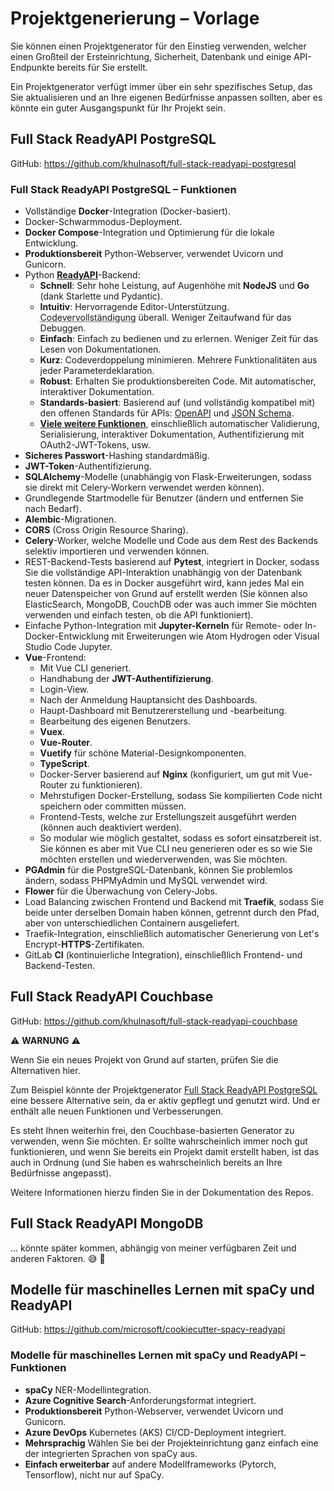 # Projektgenerierung – Vorlage

Sie können einen Projektgenerator für den Einstieg verwenden, welcher einen Großteil der Ersteinrichtung, Sicherheit, Datenbank und einige API-Endpunkte bereits für Sie erstellt.

Ein Projektgenerator verfügt immer über ein sehr spezifisches Setup, das Sie aktualisieren und an Ihre eigenen Bedürfnisse anpassen sollten, aber es könnte ein guter Ausgangspunkt für Ihr Projekt sein.

## Full Stack ReadyAPI PostgreSQL

GitHub: <a href="https://github.com/khulnasoft/full-stack-readyapi-postgresql" class="external-link" target="_blank">https://github.com/khulnasoft/full-stack-readyapi-postgresql</a>

### Full Stack ReadyAPI PostgreSQL – Funktionen

* Vollständige **Docker**-Integration (Docker-basiert).
* Docker-Schwarmmodus-Deployment.
* **Docker Compose**-Integration und Optimierung für die lokale Entwicklung.
* **Produktionsbereit** Python-Webserver, verwendet Uvicorn und Gunicorn.
* Python <a href="https://github.com/khulnasoft/readyapi" class="external-link" target="_blank">**ReadyAPI**</a>-Backend:
    * **Schnell**: Sehr hohe Leistung, auf Augenhöhe mit **NodeJS** und **Go** (dank Starlette und Pydantic).
    * **Intuitiv**: Hervorragende Editor-Unterstützung. <abbr title="Auch bekannt als automatische Vervollständigung, IntelliSense">Codevervollständigung</abbr> überall. Weniger Zeitaufwand für das Debuggen.
    * **Einfach**: Einfach zu bedienen und zu erlernen. Weniger Zeit für das Lesen von Dokumentationen.
    * **Kurz**: Codeverdoppelung minimieren. Mehrere Funktionalitäten aus jeder Parameterdeklaration.
    * **Robust**: Erhalten Sie produktionsbereiten Code. Mit automatischer, interaktiver Dokumentation.
    * **Standards-basiert**: Basierend auf (und vollständig kompatibel mit) den offenen Standards für APIs: <a href="https://github.com/OAI/OpenAPI-Specification" class="external-link" target="_blank">OpenAPI</a> und <a href="https://json-schema.org/" class="external-link" target="_blank">JSON Schema</a>.
    * <a href="https://readyapi.khulnasoft.com/features/" class="external-link" target="_blank">**Viele weitere Funktionen**</a>, einschließlich automatischer Validierung, Serialisierung, interaktiver Dokumentation, Authentifizierung mit OAuth2-JWT-Tokens, usw.
* **Sicheres Passwort**-Hashing standardmäßig.
* **JWT-Token**-Authentifizierung.
* **SQLAlchemy**-Modelle (unabhängig von Flask-Erweiterungen, sodass sie direkt mit Celery-Workern verwendet werden können).
* Grundlegende Startmodelle für Benutzer (ändern und entfernen Sie nach Bedarf).
* **Alembic**-Migrationen.
* **CORS** (Cross Origin Resource Sharing).
* **Celery**-Worker, welche Modelle und Code aus dem Rest des Backends selektiv importieren und verwenden können.
* REST-Backend-Tests basierend auf **Pytest**, integriert in Docker, sodass Sie die vollständige API-Interaktion unabhängig von der Datenbank testen können. Da es in Docker ausgeführt wird, kann jedes Mal ein neuer Datenspeicher von Grund auf erstellt werden (Sie können also ElasticSearch, MongoDB, CouchDB oder was auch immer Sie möchten verwenden und einfach testen, ob die API funktioniert).
* Einfache Python-Integration mit **Jupyter-Kerneln** für Remote- oder In-Docker-Entwicklung mit Erweiterungen wie Atom Hydrogen oder Visual Studio Code Jupyter.
* **Vue**-Frontend:
    * Mit Vue CLI generiert.
    * Handhabung der **JWT-Authentifizierung**.
    * Login-View.
    * Nach der Anmeldung Hauptansicht des Dashboards.
    * Haupt-Dashboard mit Benutzererstellung und -bearbeitung.
    * Bearbeitung des eigenen Benutzers.
    * **Vuex**.
    * **Vue-Router**.
    * **Vuetify** für schöne Material-Designkomponenten.
    * **TypeScript**.
    * Docker-Server basierend auf **Nginx** (konfiguriert, um gut mit Vue-Router zu funktionieren).
    * Mehrstufigen Docker-Erstellung, sodass Sie kompilierten Code nicht speichern oder committen müssen.
    * Frontend-Tests, welche zur Erstellungszeit ausgeführt werden (können auch deaktiviert werden).
    * So modular wie möglich gestaltet, sodass es sofort einsatzbereit ist. Sie können es aber mit Vue CLI neu generieren oder es so wie Sie möchten erstellen und wiederverwenden, was Sie möchten.
* **PGAdmin** für die PostgreSQL-Datenbank, können Sie problemlos ändern, sodass PHPMyAdmin und MySQL verwendet wird.
* **Flower** für die Überwachung von Celery-Jobs.
* Load Balancing zwischen Frontend und Backend mit **Traefik**, sodass Sie beide unter derselben Domain haben können, getrennt durch den Pfad, aber von unterschiedlichen Containern ausgeliefert.
* Traefik-Integration, einschließlich automatischer Generierung von Let's Encrypt-**HTTPS**-Zertifikaten.
* GitLab **CI** (kontinuierliche Integration), einschließlich Frontend- und Backend-Testen.

## Full Stack ReadyAPI Couchbase

GitHub: <a href="https://github.com/khulnasoft/full-stack-readyapi-couchbase" class="external-link" target="_blank">https://github.com/khulnasoft/full-stack-readyapi-couchbase</a>

⚠️ **WARNUNG** ⚠️

Wenn Sie ein neues Projekt von Grund auf starten, prüfen Sie die Alternativen hier.

Zum Beispiel könnte der Projektgenerator <a href="https://github.com/khulnasoft/full-stack-readyapi-postgresql" class="external-link" target="_blank">Full Stack ReadyAPI PostgreSQL</a> eine bessere Alternative sein, da er aktiv gepflegt und genutzt wird. Und er enthält alle neuen Funktionen und Verbesserungen.

Es steht Ihnen weiterhin frei, den Couchbase-basierten Generator zu verwenden, wenn Sie möchten. Er sollte wahrscheinlich immer noch gut funktionieren, und wenn Sie bereits ein Projekt damit erstellt haben, ist das auch in Ordnung (und Sie haben es wahrscheinlich bereits an Ihre Bedürfnisse angepasst).

Weitere Informationen hierzu finden Sie in der Dokumentation des Repos.

## Full Stack ReadyAPI MongoDB

... könnte später kommen, abhängig von meiner verfügbaren Zeit und anderen Faktoren. 😅 🎉

## Modelle für maschinelles Lernen mit spaCy und ReadyAPI

GitHub: <a href="https://github.com/microsoft/cookiecutter-spacy-readyapi" class="external-link" target="_blank">https://github.com/microsoft/cookiecutter-spacy-readyapi</a>

### Modelle für maschinelles Lernen mit spaCy und ReadyAPI – Funktionen

* **spaCy** NER-Modellintegration.
* **Azure Cognitive Search**-Anforderungsformat integriert.
* **Produktionsbereit** Python-Webserver, verwendet Uvicorn und Gunicorn.
* **Azure DevOps** Kubernetes (AKS) CI/CD-Deployment integriert.
* **Mehrsprachig** Wählen Sie bei der Projekteinrichtung ganz einfach eine der integrierten Sprachen von spaCy aus.
* **Einfach erweiterbar** auf andere Modellframeworks (Pytorch, Tensorflow), nicht nur auf SpaCy.
